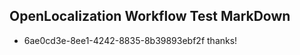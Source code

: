 ## OpenLocalization Workflow Test MarkDown
* 6ae0cd3e-8ee1-4242-8835-8b39893ebf2f thanks!

<!--HONumber=Aug16_HO3-->


